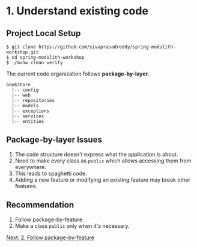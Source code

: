 # 1. Understand existing code

## Project Local Setup

```shell
$ git clone https://github.com/sivaprasadreddy/spring-modulith-workshop.git
$ cd spring-modulith-workshop
$ ./mvnw clean verify
```

The current code organization follows **package-by-layer**.

```
bookstore
  |-- config
  |-- web
  |-- repositories
  |-- models
  |-- exceptions
  |-- services
  |-- entities
```

## Package-by-layer Issues
1. The code structure doesn't express what the application is about.
2. Need to make every class as `public` which allows accessing them from everywhere.
3. This leads to spaghetti code.
4. Adding a new feature or modifying an existing feature may break other features.

## Recommendation
1. Follow package-by-feature.
2. Make a class `public` only when it's necessary.

[Next: 2. Follow package-by-feature](step-2.md)